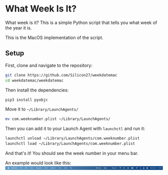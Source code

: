 # What Week Is It?

What week is it? This is a simple Python script that tells you what week of the year it is.

This is the MacOS implementation of the script.

## Setup
First, clone and navigate to the repository:
```bash
git clone https://github.com/Silicon27/weekdatemac
cd weekdatemac/weekdatemac
```

Then install the dependencies:
```bash
pip3 install pyobjc
```

Move it to `~/Library/LaunchAgents/`
```bash
mv com.weeknumber.plist ~/Library/LaunchAgents/
```

Then you can add it to your Launch Agent with `launchctl` and run it:
```bash
launchctl unload ~/Library/LaunchAgents/com.weeknumber.plist
launchctl load ~/Library/LaunchAgents/com.weeknumber.plist
```

And that's it! You should see the week number in your menu bar.

An example would look like this: 
![Week Date Mac](/demo.png)
